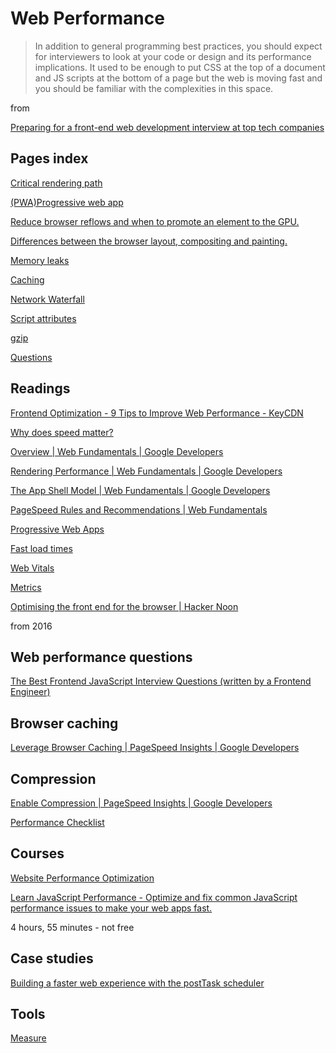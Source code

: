 # Web Performance

> In addition to general programming best practices, you should expect for interviewers to look at your code or design and its performance implications. It used to be enough to put CSS at the top of a document and JS scripts at the bottom of a page but the web is moving fast and you should be familiar with the complexities in this space.

from 

[Preparing for a front-end web development interview at top tech companies](https://www.linkedin.com/pulse/preparing-front-end-web-development-interview-2017-david-shariff/)

## Pages index

[Critical rendering path](Web%20Performance%204a300e8542f14d06b3059a464047be51/Critical%20rendering%20path%2059fb1a36af364822853ab7df3ca333e9.md)

[(PWA)Progressive web app](Web%20Performance%204a300e8542f14d06b3059a464047be51/(PWA)Progressive%20web%20app%2082577d257b174a2597c449239537ddc2.md)

[Reduce browser reflows and when to promote an element to the GPU.](Web%20Performance%204a300e8542f14d06b3059a464047be51/Reduce%20browser%20reflows%20and%20when%20to%20promote%20an%20elem%2093b44afdfa7641698e6eb7be83641848.md)

[Differences between the browser layout, compositing and painting.](Web%20Performance%204a300e8542f14d06b3059a464047be51/Differences%20between%20the%20browser%20layout,%20compositin%20c97326479c81473d98a7ef3070002310.md)

[Memory leaks](Web%20Performance%204a300e8542f14d06b3059a464047be51/Memory%20leaks%209fb8fc2b4b064fd89d1b5743f08443e7.md)

[Caching](Web%20Performance%204a300e8542f14d06b3059a464047be51/Caching%200ff9cff293f54189869b2663432674d2.md)

[Network Waterfall](Web%20Performance%204a300e8542f14d06b3059a464047be51/Network%20Waterfall%20bd060d654a24456ea1cea5eb886c0e91.md)

[Script attributes](Web%20Performance%204a300e8542f14d06b3059a464047be51/Script%20attributes%204d07eb84b34d4bd6b7a9720e0f963ccd.md)

[gzip](Web%20Performance%204a300e8542f14d06b3059a464047be51/gzip%2055638da4472844a4b83c377cf8dc1001.md)

[Questions](Web%20Performance%204a300e8542f14d06b3059a464047be51/Questions%208f61949c829641e58bc67aa9e60cd3ae.md)

## Readings

[Frontend Optimization - 9 Tips to Improve Web Performance - KeyCDN](https://www.keycdn.com/blog/frontend-optimization)

[Why does speed matter?](https://web.dev/why-speed-matters/)

[Overview | Web Fundamentals | Google Developers](https://developers.google.com/web/fundamentals/performance/get-started)

[Rendering Performance | Web Fundamentals | Google Developers](https://developers.google.com/web/fundamentals/performance/rendering)

[The App Shell Model | Web Fundamentals | Google Developers](https://developers.google.com/web/fundamentals/architecture/app-shell)

[PageSpeed Rules and Recommendations | Web Fundamentals](https://developers.google.com/web/fundamentals/performance/critical-rendering-path/page-speed-rules-and-recommendations#avoid_css_imports)

[Progressive Web Apps](https://web.dev/progressive-web-apps/)

[Fast load times](https://web.dev/fast/)

[Web Vitals](https://web.dev/learn-web-vitals/)

[Metrics](https://web.dev/metrics/)

[Optimising the front end for the browser | Hacker Noon](https://hackernoon.com/optimising-the-front-end-for-the-browser-f2f51a29c572#.znpo4up4m)

from 2016

[](https://towardsdev.com/website-performance-optimization-267b28b877df)

## Web performance questions

[The Best Frontend JavaScript Interview Questions (written by a Frontend Engineer)](https://performancejs.com/post/hde6d32/The-Best-Frontend-JavaScript-Interview-Questions-)

## Browser caching

[Leverage Browser Caching | PageSpeed Insights | Google Developers](https://developers.google.com/speed/docs/insights/LeverageBrowserCaching)

## Compression

[Enable Compression | PageSpeed Insights | Google Developers](https://developers.google.com/speed/docs/insights/EnableCompression)

[Performance Checklist](Web%20Performance%204a300e8542f14d06b3059a464047be51/Performance%20Checklist%20e5150a1df14243ce843f31b578d25155.md)

## Courses

[Website Performance Optimization](https://www.udacity.com/course/website-performance-optimization--ud884)

[Learn JavaScript Performance - Optimize and fix common JavaScript performance issues to make your web apps fast.](https://frontendmasters.com/courses/web-performance/)

4 hours, 55 minutes - not free 

## Case studies

[Building a faster web experience with the postTask scheduler](https://medium.com/airbnb-engineering/building-a-faster-web-experience-with-the-posttask-scheduler-276b83454e91)

## Tools

[Measure](https://web.dev/measure/)